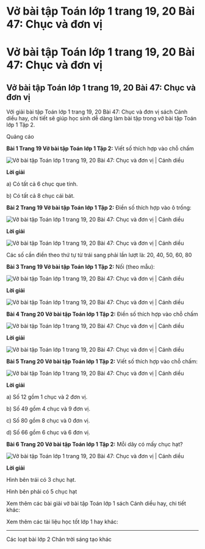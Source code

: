 # Vở bài tập Toán lớp 1 trang 19, 20 Bài 47: Chục và đơn vị

# Vở bài tập Toán lớp 1 trang 19, 20 Bài 47: Chục và đơn vị

## Vở bài tập Toán lớp 1 trang 19, 20 Bài 47: Chục và đơn vị

Với giải bài tập Toán lớp 1 trang 19, 20 Bài 47: Chục và đơn vị sách Cánh diều hay, chi tiết sẽ giúp học sinh dễ dàng làm bài tập trong vở bài tập Toán lớp 1 Tập 2.

Quảng cáo

**Bài 1 Trang 19 Vở bài tập Toán lớp 1 Tập 2:** Viết số thích hợp vào chỗ chấm 

![Vở bài tập Toán lớp 1 trang 19, 20 Bài 47: Chục và đơn vị | Cánh diều](https://www.vietjack.com/vbt-toan-1-cd/images/bai-47-chuc-va-don-vi.PNG)

**Lời giải**

a) Có tất cả 6 chục que tính.

b) Có tất cả 8 chục cái bát.

**Bài 2 Trang 19 Vở bài tập Toán lớp 1 Tập 2:** Điền số thích hợp vào ô trống: 

![Vở bài tập Toán lớp 1 trang 19, 20 Bài 47: Chục và đơn vị | Cánh diều](https://www.vietjack.com/vbt-toan-1-cd/images/bai-47-chuc-va-don-vi-a.PNG)

**Lời giải**

![Vở bài tập Toán lớp 1 trang 19, 20 Bài 47: Chục và đơn vị | Cánh diều](https://www.vietjack.com/vbt-toan-1-cd/images/bai-47-chuc-va-don-vi-b.PNG)

Các số cần điền theo thứ tự từ trái sang phải lần lượt là: 20, 40, 50, 60, 80

**Bài 3 Trang 19 Vở bài tập Toán lớp 1 Tập 2:** Nối (theo mẫu): 

![Vở bài tập Toán lớp 1 trang 19, 20 Bài 47: Chục và đơn vị | Cánh diều](https://www.vietjack.com/vbt-toan-1-cd/images/bai-47-chuc-va-don-vi-c.PNG)

**Lời giải**

![Vở bài tập Toán lớp 1 trang 19, 20 Bài 47: Chục và đơn vị | Cánh diều](https://www.vietjack.com/vbt-toan-1-cd/images/bai-47-chuc-va-don-vi-d.PNG)

**Bài 4 Trang 20 Vở bài tập Toán lớp 1 Tập 2:** Điền số thích hợp vào chỗ chấm 

![Vở bài tập Toán lớp 1 trang 19, 20 Bài 47: Chục và đơn vị | Cánh diều](https://www.vietjack.com/vbt-toan-1-cd/images/bai-47-chuc-va-don-vi-e.PNG)

**Lời giải**

![Vở bài tập Toán lớp 1 trang 19, 20 Bài 47: Chục và đơn vị | Cánh diều](https://www.vietjack.com/vbt-toan-1-cd/images/bai-47-chuc-va-don-vi-f.PNG)

**Bài 5 Trang 20 Vở bài tập Toán lớp 1 Tập 2:** Viết số thích hợp vào chỗ chấm: 

![Vở bài tập Toán lớp 1 trang 19, 20 Bài 47: Chục và đơn vị | Cánh diều](https://www.vietjack.com/vbt-toan-1-cd/images/bai-47-chuc-va-don-vi-g.PNG)

**Lời giải**

a) Số 12 gồm 1 chục và 2 đơn vị.

b) Số 49 gồm 4 chục và 9 đơn vị.

c) Số 80 gồm 8 chục và 0 đơn vị.

d) Số 66 gồm 6 chục và 6 đơn vị.

**Bài 6 Trang 20 Vở bài tập Toán lớp 1 Tập 2:** Mỗi dây có mấy chục hạt? 

![Vở bài tập Toán lớp 1 trang 19, 20 Bài 47: Chục và đơn vị | Cánh diều](https://www.vietjack.com/vbt-toan-1-cd/images/bai-47-chuc-va-don-vi-h.PNG)

**Lời giải**

Hình bên trái có 3 chục hạt.

Hình bên phải có 5 chục hạt

Xem thêm các bài giải vở bài tập Toán lớp 1 sách Cánh diều hay, chi tiết khác:

Xem thêm các tài liệu học tốt lớp 1 hay khác:

* * *

Các loạt bài lớp 2 Chân trời sáng tạo khác
